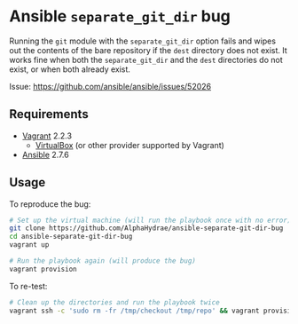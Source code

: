 # Ansible `separate_git_dir` bug

Running the `git` module with the `separate_git_dir` option fails and wipes out
the contents of the bare repository if the `dest` directory does not exist. It
works fine when both the `separate_git_dir` and the `dest` directories do not
exist, or when both already exist.

Issue: https://github.com/ansible/ansible/issues/52026

## Requirements

* [Vagrant](https://www.vagrantup.com/) 2.2.3
  * [VirtualBox](https://www.virtualbox.org/) (or other provider supported by Vagrant)
* [Ansible](https://www.ansible.com/) 2.7.6

## Usage

To reproduce the bug:

```bash
# Set up the virtual machine (will run the playbook once with no error)
git clone https://github.com/AlphaHydrae/ansible-separate-git-dir-bug
cd ansible-separate-git-dir-bug
vagrant up

# Run the playbook again (will produce the bug)
vagrant provision
```

To re-test:

```bash
# Clean up the directories and run the playbook twice
vagrant ssh -c 'sudo rm -fr /tmp/checkout /tmp/repo' && vagrant provision && vagrant provision
```
